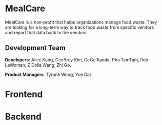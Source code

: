 # MealCare
MealCare is a non-profit that helps organizations manage food waste. They are looking for a long-term way to track food waste from specific vendors and report that data back to the vendors.

## Development Team


**Developers**: Alice Kang, Geoffrey Kim, GeGe Kanda, Pho TamTam, Rob LeWoman, Z Dolla Wang, Zhi Go.


**Product Managers**: Tyrone Wong, Yue Dai

# Frontend

# Backend

